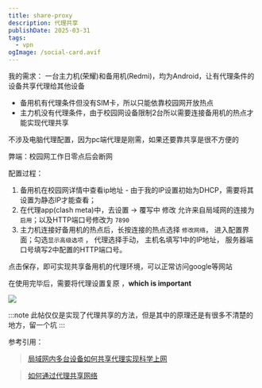 ```yaml
---
title: share-proxy
description: 代理共享
publishDate: 2025-03-31
tags:
  - vpn
ogImage: /social-card.avif
---
```

我的需求： 一台主力机(荣耀)和备用机(Redmi)，均为Android，让有代理条件的设备共享代理给其他设备

* 备用机有代理条件但没有SIM卡，所以只能依靠校园网开放热点
* 主力机没有代理条件，由于校园网设备限制2台所以需要连接备用机的热点才能实现代理共享

不涉及电脑代理配置，因为pc端代理是刚需，如果还要靠共享是很不方便的

弊端：校园网工作日零点后会断网

配置过程：

1. 备用机在校园网详情中查看ip地址 - 由于我的IP设置初始为DHCP，需要将其设置为静态IP才能查看；
2. 在代理app(clash meta)中，去设置 -> 覆写中 修改 允许来自局域网的连接为`启用`；以及HTTP端口号修改为 `7890`
3. 主力机连接好备用机的热点后，长按连接的热点选择 `修改网络`， 进入配置界面；勾选`显示高级选项` ， 代理选择手动， 主机名填写1中的IP地址， 服务器端口号填写2中配置的HTTP端口号。

点击保存，即可实现共享备用机的代理环境，可以正常访问google等网站


在使用完毕后，需要将代理设置复原 ，**which is important**

![](/assets/images/881535dcfda6b236833a327e7acd6f5f2013922584.jpg)

:::note
此帖仅仅是实现了代理共享的方法，但是其中的原理还是有很多不清楚的地方，留一个坑
:::

参考引用：
> [局域网内多台设备如何共享代理实现科学上网
](https://geekx.top/guide/vpn/share-vpn.html#%E5%A6%82%E4%BD%95%E5%85%B1%E4%BA%AB%E4%BB%A3%E7%90%86)

> [如何通过代理共享网络](https://blog.csdn.net/qq_40734247/article/details/134518331)
